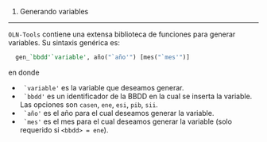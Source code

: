 1. Generando variables
----------------------

``OLN-Tools`` contiene una extensa biblioteca de funciones para generar variables. Su sintaxis genérica es: 
```stata
  gen_`bbdd'`variable', año("`año'") [mes("`mes'")]
```

en donde

* `` `variable'`` es la variable que deseamos generar.
* `` `bbdd'`` es un identificador de la BBDD en la cual se inserta la variable.  Las opciones son ``casen``, ``ene``, ``esi``, ``pib``, ``sii``.
* `` `año'`` es el año para el cual deseamos generar la variable.
* `` `mes'`` es el mes para el cual deseamos generar la variable (solo requerido si ``<bbdd> = ene``).
